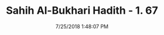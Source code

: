 ---
title        : "Sahih Al-Bukhari Hadith - 1. 67"
date         : 7/25/2018 1:48:07 PM
draft        : false
type         : "hadith"
layout       : "hadith"
BookCode     : "SHB"
VolumeNumber : "1"
HadithNumber : "67"
categories  :  ["Knowledge-Comprehending directly and indirectly received information"]
tags  :  ["Abdur Rahman bin Abi Bakras father"]
---